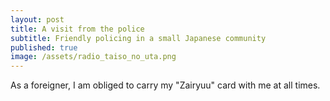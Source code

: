 ```yaml
---
layout: post
title: A visit from the police
subtitle: Friendly policing in a small Japanese community
published: true
image: /assets/radio_taiso_no_uta.png
---
```


As a foreigner, I am obliged to carry my "Zairyuu" card with me at all times.
